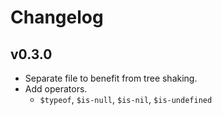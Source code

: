 # Changelog

## v0.3.0

* Separate file to benefit from tree shaking.
* Add operators.
    * `$typeof`, `$is-null`, `$is-nil`, `$is-undefined`
